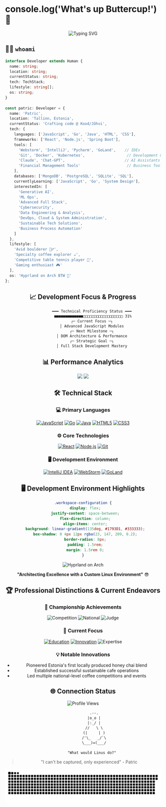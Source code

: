 # console.log('What's up Buttercup!') 👾

<div align="center">
  <img src="https://readme-typing-svg.demolab.com?font=Fira+Code&size=23&duration=4200&pause=420&color=FF61A6&center=true&vCenter=true&width=960&lines=Searching+for+Life's+Purpose...;Full+Stack+Developer+in+Progress;Crafting+Digital+Dreams+in+Estonia;Code+is+like+a+joke%3A+if+you+have+to+explain+it%2C+it's+bad;Reading+code+is+an+art%2C+writing+it+is+just+the+start;Make+it+work%2C+then+make+it+reusable" alt="Typing SVG" />
</div>

## 👨‍💻 `whoami`

```typescript
interface Developer extends Human {
  name: string;
  location: string;
  currentStatus: string;
  tech: TechStack;
  lifestyle: string[];
  os: string;
}

const patric: Developer = {
  name: 'Patric',
  location: 'Tallinn, Estonia',
  currentStatus: 'Crafting code @ Kood/Jõhvi',
  tech: {
    languages: ['JavaScript', 'Go', 'Java', 'HTML', 'CSS'],
    frameworks: ['React', 'Node.js', 'Spring Boot'],
    tools: [
      'Webstorm', 'IntelliJ', 'Pycharm', 'GoLand',    // IDEs
      'Git', 'Docker', 'Kubernetes',                   // Development & Operations
      'Claude', 'Chat-GPT',                           // AI Assistants
      'Financial Management Tools'                     // Business Tools
    ],
    databases: ['MongoDB', 'PostgreSQL', 'SQLite', 'SQL'],
    currentlyLearning: ['JavaScript', 'Go', 'System Design'],
    interestedIn: [
      'Generative AI',
      'ML Ops',
      'Advanced Full Stack',
      'Cybersecurity',
      'Data Engineering & Analysis',
      'DevOps, Cloud & System Administration',
      'Sustainable Tech Solutions',
      'Business Process Automation'
    ]
  },
  lifestyle: [
    'Avid boulderer 🧗‍♂️',
    'Specialty coffee explorer ☕',
    'Competitive table tennis player 🏓',
    'Gaming enthusiast 🎮'
  ],
  os: 'Hyprland on Arch BTW 🐧'
};
```

<div align="center">

## 📈 Development Focus & Progress
```ascii
        ━━━ Technical Proficiency Status ━━━
          ■■■■■■■■■■■■■□□□□□□□□□□□□□□□□□□ 31% 
        ┌─ Current Focus ─┐
        │ Advanced JavaScript Modules
        ┌─ Next Milestone ─┐
        │ DOM Architecture & Performance
        ┌─ Strategic Goal ─┐
        │ Full Stack Development Mastery
```

## 📊 Performance Analytics

<img height="180em" src="https://github-readme-stats.vercel.app/api?username=Pilves&show_icons=true&theme=radical&include_all_commits=true&count_private=true"/>
<img height="180em" src="https://github-readme-stats.vercel.app/api/top-langs/?username=Pilves&layout=compact&langs_count=8&theme=radical"/>

## 🛠️ Technical Stack

### 💻 Primary Languages
[![JavaScript](https://img.shields.io/badge/JavaScript-Junior-black?style=for-the-badge&logo=javascript)](https://developer.mozilla.org/en-US/docs/Web/JavaScript)
[![Go](https://img.shields.io/badge/Go-Intern-black?style=for-the-badge&logo=go)](https://go.dev/)
[![Java](https://img.shields.io/badge/Java-Intern-black?style=for-the-badge&logo=java)](https://www.java.com/)
[![HTML5](https://img.shields.io/badge/HTML5-Intern-black?style=for-the-badge&logo=html5)](https://developer.mozilla.org/en-US/docs/Web/HTML)
[![CSS3](https://img.shields.io/badge/CSS3-Intern-black?style=for-the-badge&logo=css3)](https://developer.mozilla.org/en-US/docs/Web/CSS)

### ⚙️ Core Technologies
[![React](https://img.shields.io/badge/React-Intern-black?style=for-the-badge&logo=react)](https://react.dev/)
[![Node.js](https://img.shields.io/badge/Node.js-Intern-black?style=for-the-badge&logo=node.js)](https://nodejs.org/)
[![Git](https://img.shields.io/badge/Git-Beginner-black?style=for-the-badge&logo=git)](https://git-scm.com/)

### 🖥️ Development Environment
[![IntelliJ IDEA](https://img.shields.io/badge/IntelliJ_IDEA-Primary-black?style=for-the-badge&logo=intellij-idea)](https://www.jetbrains.com/idea/)
[![WebStorm](https://img.shields.io/badge/WebStorm-Primary-black?style=for-the-badge&logo=webstorm)](https://www.jetbrains.com/webstorm/)
[![GoLand](https://img.shields.io/badge/GoLand-Primary-black?style=for-the-badge&logo=goland)](https://www.jetbrains.com/go/)


## 🖥️ Development Environment Highlights
```css
.workspace-configuration {
  display: flex;
  justify-content: space-between;
  flex-direction: column;
  align-items: center;
  background: linear-gradient(135deg, #1793D1, #333333);
  box-shadow: 0 4px 12px rgba(23, 147, 209, 0.2);
  border-radius: 8px;
  padding: 1.5rem;
  margin: 1.5rem 0;
}
```

<img src="https://img.shields.io/badge/OS-Hyprland%20on%20Arch%20Linux-blueviolet?style=for-the-badge&logo=arch-linux&logoColor=white" alt="Hyprland on Arch"/>

**"Architecting Excellence with a Custom Linux Environment"** 😎

## 🏆 Professional Distinctions & Current Endeavors

### 🌟 Championship Achievements
![Competition](https://img.shields.io/badge/Stockholm_Specialty_Coffee_Festival-1st_Place-gold?style=for-the-badge)
![National](https://img.shields.io/badge/Estonian_Latte_Art-Multiple_Champion-gold?style=for-the-badge)
![Judge](https://img.shields.io/badge/Competition_Judge-National_Level-blue?style=for-the-badge)

### 🎯 Current Focus
[![Education](https://img.shields.io/badge/Full_Stack_Development-Kood/Jõhvi-1793D1?style=for-the-badge)](https://kood.tech/)
[![Innovation](https://img.shields.io/badge/Chaidla-Pioneering_Sustainable_Products-2ea44f?style=for-the-badge)](https://chaidla.ee)
![Expertise](https://img.shields.io/badge/Specialty_Coffee-Industry_Leader-brown?style=for-the-badge)

### 💡 Notable Innovations
- Pioneered Estonia's first locally produced honey chai blend
- Established successful sustainable cafe operations
- Led multiple national-level coffee competitions and events

## 🌐 Connection Status
![Profile Views](https://komarev.com/ghpvc/?username=Pilves&style=for-the-badge&color=blueviolet)

```ascii
                    .--.          
                   |o_o |         
                   |:_/ |         
                  //   \ \        
                 (|     | )       
                /'\_   _/`\      
                \___)=(___/      

        "What would Linus do?"
```

> "I can't be captured, only experienced" - Patric

<picture>
  <source media="(prefers-color-scheme: dark)" srcset="https://raw.githubusercontent.com/Pilves/Pilves/output/github-contribution-grid-snake-dark.svg">
  <source media="(prefers-color-scheme: light)" srcset="https://raw.githubusercontent.com/Pilves/Pilves/output/github-contribution-grid-snake.svg">
  <img alt="github contribution grid snake animation" src="https://raw.githubusercontent.com/Pilves/Pilves/output/github-contribution-grid-snake.svg">
</picture>

</div>

<!-- Why are you looking at the source code?!?!?!?!?? 🎮 -->
